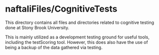 # naftaliFiles/CognitiveTests

This directory contains all files and directories related to cognitive testing done at Stony Brook University.

This is mainly utilized as a development testing ground for useful tools, including the testScoring tool. However, this does also have the use of being a backup of the data gathered via testing.